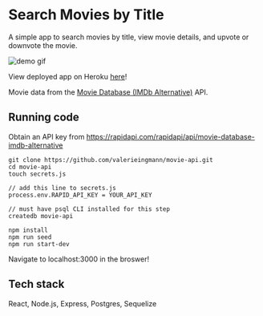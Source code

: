 # Search Movies by Title

A simple app to search movies by title, view movie details, and upvote or downvote the movie. 

![demo gif](https://github.com/valerieingmann/movie-api/blob/main/movie-api.gif)

View deployed app on Heroku [here](https://search-movie-by-title.herokuapp.com)!

Movie data from the [Movie Database (IMDb Alternative)](https://rapidapi.com/rapidapi/api/movie-database-imdb-alternative/details) API.

## Running code

 Obtain an API key from https://rapidapi.com/rapidapi/api/movie-database-imdb-alternative
 
 ```
 git clone https://github.com/valerieingmann/movie-api.git
 cd movie-api
 touch secrets.js
 
 // add this line to secrets.js
 process.env.RAPID_API_KEY = YOUR_API_KEY
 
 // must have psql CLI installed for this step
 createdb movie-api
 
 npm install
 npm run seed
 npm run start-dev
 
 ```
Navigate to localhost:3000 in the broswer!

## Tech stack

React, Node.js, Express, Postgres, Sequelize
